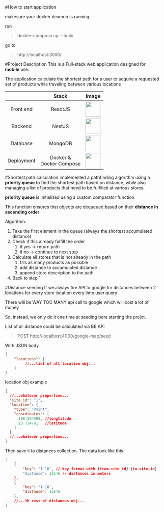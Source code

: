 #How to start application

makesure your docker deamon is running


run
>docker-compose up --build

go to 
>http://localhost:3000/

#Project Description
This is a Full-stack web application designed for **mobile** use.

The application calculate the shortest path for a user to acquire a requested set of products while traveling between various locations

|              | Stack                         | Image      |
| :----------: | :---------------------------: | :--------: |
|Front end     | ReactJS                       |<img height="50" src="https://user-images.githubusercontent.com/25181517/183897015-94a058a6-b86e-4e42-a37f-bf92061753e5.png">|
|Backend       | NestJS                        |<img height="50" src="https://github.com/marwin1991/profile-technology-icons/assets/136815194/519bfaf3-c242-431e-a269-876979f05574">|
|Database      | MongoDB                       |<img height="50" src="https://user-images.githubusercontent.com/25181517/182884177-d48a8579-2cd0-447a-b9a6-ffc7cb02560e.png">|
|Deployment    | Docker & <br/> Docker Compose |<img height="50" src="https://user-images.githubusercontent.com/25181517/117207330-263ba280-adf4-11eb-9b97-0ac5b40bc3be.png">|

#Shortest path calculation
Implemented a pathfinding algorithm using a **priority queue** to find the shortest path based on distance, while also managing a list of products that need to be fulfilled at various stores.

**priority queue**  is initialized using a custom comparator function. 

This function ensures that objects are dequeued based on their **distance in ascending order**.

Algorithm:

1. Take the first element in the queue (always the shortest accumulated distance)
2. Check if this already fulfill the order
   1. if yes -> return path
   2. if no -> continue to next step
3. Calculate all stores that is not already in the path
   1. fills as many products as possible
   2. add distance to accumulated distance
   3. append store description to the path
4. Back to step 1

#Distance seeding
If we always fire API to google for distances between 2 locations for every store location every time user query

There will be WAY TOO MANY api call to google which will cost a lot of money

So, instead, we only do it one time at seeding bore starting the projct.

List of all distance could be calculated via BE API
>POST http://localhost:4000/google-map/seed

With JSON body
```json
{
    "locations": [
         //...list of all location obj...
    ]
}
```
location obj example
```json
{
  //...whatever properties...
  "site_id": "1",
  "location": {
    "type": "Point",
    "coordinates": [
      100.594908, //longtitude
      13.714791   //latitude
    ]
  }
  //...whatever properties...
}
```
Then save it to distances collection. The data look like this
```json
[
    {
        "key": "1-10", // key format with {from.site_id}-{to.site_id}
        "distance": 12646 // distances in meters
    },
    {
        "key": "1-10",
        "distance": 12646
    },
    //...th rest of distances obj...
]
```
